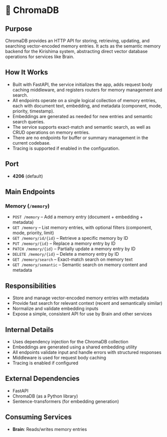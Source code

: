 # 📇 ChromaDB

## Purpose

ChromaDB provides an HTTP API for storing, retrieving, updating, and searching vector-encoded memory entries. It acts as the semantic memory backend for the Kirishima system, abstracting direct vector database operations for services like Brain.

## How It Works

- Built with FastAPI, the service initializes the app, adds request body caching middleware, and registers routers for memory management and search.
- All endpoints operate on a single logical collection of memory entries, each with document text, embedding, and metadata (component, mode, priority, timestamp).
- Embeddings are generated as needed for new entries and semantic search queries.
- The service supports exact-match and semantic search, as well as CRUD operations on memory entries.
- There are no endpoints for buffer or summary management in the current codebase.
- Tracing is supported if enabled in the configuration.

## Port

- **4206** (default)

## Main Endpoints

### Memory (`/memory`)
- `POST /memory` – Add a memory entry (document + embedding + metadata)
- `GET /memory` – List memory entries, with optional filters (component, mode, priority, limit)
- `GET /memory/id/{id}` – Retrieve a specific memory by ID
- `PUT /memory/{id}` – Replace a memory entry by ID
- `PATCH /memory/{id}` – Partially update a memory entry by ID
- `DELETE /memory/{id}` – Delete a memory entry by ID
- `GET /memory/search` – Exact-match search on memory text
- `GET /memory/semantic` – Semantic search on memory content and metadata

## Responsibilities

- Store and manage vector-encoded memory entries with metadata
- Provide fast search for relevant context (recent and semantically similar)
- Normalize and validate embedding inputs
- Expose a simple, consistent API for use by Brain and other services

## Internal Details

- Uses dependency injection for the ChromaDB collection
- Embeddings are generated using a shared embedding utility
- All endpoints validate input and handle errors with structured responses
- Middleware is used for request body caching
- Tracing is enabled if configured

## External Dependencies

- FastAPI
- ChromaDB (as a Python library)
- Sentence-transformers (for embedding generation)

## Consuming Services

- **Brain**: Reads/writes memory entries
